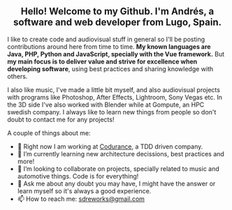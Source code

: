<h2><center>
  Hello! Welcome to my Github. 
  I'm Andrés, a software and web developer from Lugo, Spain. 
</center></h2>

I like to create code and audiovisual stuff in general so I'll be posting contributions around here
from time to time. <strong>My known languages are Java, PHP, Python and JavaScript, specially with the Vue framework.</strong> But <strong>my main focus is to deliver value and strive for excellence when developing software</strong>, using best practices and sharing knowledge with others.

I also like music, I've made a little bit myself, and also audiovisual projects with programs like
Photoshop, After Effects, Lightroom, Sony Vegas etc.
In the 3D side I've also worked with Blender while at Gompute, an HPC swedish company.
I always like to learn new things from people so don't doubt to contact me for any
projects!

A couple of things about me: 
- 🔭 Right now I am working at [Codurance](https://www.codurance.com/), a TDD driven company.
- 🌱 I’m currently learning new architecture decissions, best practices and more!
- 👯 I’m looking to collaborate on projects, specially related to music and automotive things. Code is for everything!
- 💬 Ask me about any doubt you may have, I might have the answer or learn myself so it's always a good experience.
- 📫 How to reach me: sdreworks@gmail.com
<!--
**S-DRE/S-DRE** is a ✨ _special_ ✨ repository because its `README.md` (this file) appears on your GitHub profile.
-->
